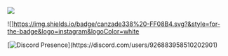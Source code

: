 ![](https://komarev.com/ghpvc/?username=your-github-username&color=dc143c)

![]https://img.shields.io/badge/canzade338%20-FF08B4.svg?&style=for-the-badge&logo=instagram&logoColor=white

[![Discord Presence](https://lanyard-profile-readme.vercel.app/api/926883958510202901?theme=light&bg=7ad3f5&animated=false&hideDiscrim=true&borderRadius=30px&idleMessage=Probably%20doing%20something%20else...)](https://discord.com/users/926883958510202901)
